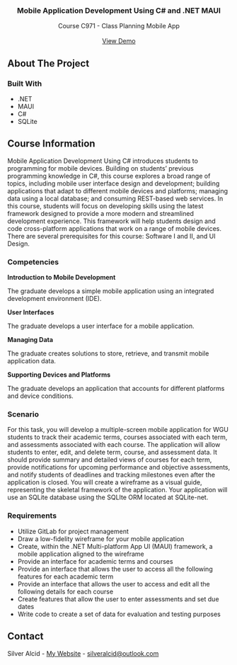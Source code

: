 <a id="readme-top"></a>

<h3 align="center">Mobile Application Development Using C# and .NET MAUI</h3>

  <p align="center">
    Course C971 - Class Planning Mobile App
    <br />
    <br />
    <a href="https://youtu.be/UH3a2VChnv0">View Demo</a>
</div>


<!-- ABOUT THE PROJECT -->
## About The Project



### Built With

* .NET
* MAUI
* C#
* SQLite


## Course Information

Mobile Application Development Using C# introduces students to programming for mobile devices. Building on students’ previous programming knowledge in C#, this course explores a broad range of topics, including mobile user interface design and development; building applications that adapt to different mobile devices and platforms; managing data using a local database; and consuming REST-based web services. In this course, students will focus on developing skills using the latest framework designed to provide a more modern and streamlined development experience. This framework will help students design and code cross-platform applications that work on a range of mobile devices. There are several prerequisites for this course: Software I and II, and UI Design.

### Competencies

**Introduction to Mobile Development**

The graduate develops a simple mobile application using an integrated development environment (IDE).

**User Interfaces**

The graduate develops a user interface for a mobile application.

**Managing Data**

The graduate creates solutions to store, retrieve, and transmit mobile application data.

**Supporting Devices and Platforms**

The graduate develops an application that accounts for different platforms and device conditions.

### Scenario

For this task, you will develop a multiple-screen mobile application for WGU students to track their academic terms, courses associated with each term, and assessments associated with each course. The application will allow students to enter, edit, and delete term, course, and assessment data. It should provide summary and detailed views of courses for each term, provide notifications for upcoming performance and objective assessments, and notify students of deadlines and tracking milestones even after the application is closed. You will create a wireframe as a visual guide, representing the skeletal framework of the application. Your application will use an SQLite database using the SQLIte ORM located at SQLite-net.

### Requirements

* Utilize GitLab for project management
* Draw a low-fidelity wireframe for your mobile application
* Create, within the .NET Multi-platform App UI (MAUI) framework, a mobile application aligned to the wireframe
* Provide an interface for academic terms and courses
* Provide an interface that allows the user to access all the following features for each academic term
* Provide an interface that allows the user to access and edit all the following details for each course
* Create features that allow the user to enter assessments and set due dates
* Write code to create a set of data for evaluation and testing purposes

<!-- CONTACT -->
## Contact

Silver Alcid - [My Website](https://silveralcid.com) - silveralcid@outlook.com
